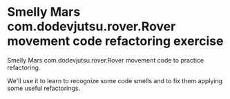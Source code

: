 Smelly Mars com.dodevjutsu.rover.Rover movement code refactoring exercise
=============================================

Smelly Mars com.dodevjutsu.rover.Rover movement code to practice refactoring.

We'll use it to learn to recognize some code smells
and to fix them applying some useful refactorings.